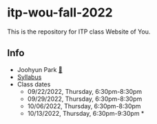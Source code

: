 # itp-wou-fall-2022
This is the repository for ITP class Website of You.

## Info
* Joohyun Park [📧](mailto:jhp527@nyu.edu)
* [Syllabus](https://jooohyunpark.github.io/itp-wou-fall-2022/)
* Class dates
  * 09/22/2022, Thursday, 6:30pm-8:30pm
  * 09/29/2022, Thursday, 6:30pm-8:30pm
  * 10/06/2022, Thursday, 6:30pm-8:30pm
  * 10/13/2022, Thursday, 6:30pm-9:30pm *
